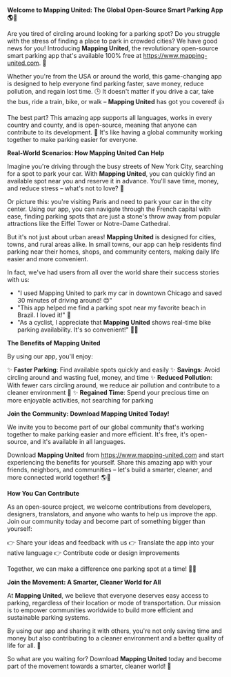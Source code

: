 **Welcome to Mapping United: The Global Open-Source Smart Parking App 🌎🚗**

Are you tired of circling around looking for a parking spot? Do you struggle with the stress of finding a place to park in crowded cities? We have good news for you! Introducing **Mapping United**, the revolutionary open-source smart parking app that's available 100% free at https://www.mapping-united.com. 🎉

Whether you're from the USA or around the world, this game-changing app is designed to help everyone find parking faster, save money, reduce pollution, and regain lost time. 🕒 It doesn't matter if you drive a car, take the bus, ride a train, bike, or walk – **Mapping United** has got you covered! 👍

The best part? This amazing app supports all languages, works in every country and county, and is open-source, meaning that anyone can contribute to its development. 🌟 It's like having a global community working together to make parking easier for everyone.

**Real-World Scenarios: How Mapping United Can Help**

Imagine you're driving through the busy streets of New York City, searching for a spot to park your car. With **Mapping United**, you can quickly find an available spot near you and reserve it in advance. You'll save time, money, and reduce stress – what's not to love? 🙌

Or picture this: you're visiting Paris and need to park your car in the city center. Using our app, you can navigate through the French capital with ease, finding parking spots that are just a stone's throw away from popular attractions like the Eiffel Tower or Notre-Dame Cathedral.

But it's not just about urban areas! **Mapping United** is designed for cities, towns, and rural areas alike. In small towns, our app can help residents find parking near their homes, shops, and community centers, making daily life easier and more convenient.

In fact, we've had users from all over the world share their success stories with us:

* "I used Mapping United to park my car in downtown Chicago and saved 30 minutes of driving around! 😊"
* "This app helped me find a parking spot near my favorite beach in Brazil. I loved it!" 🌴
* "As a cyclist, I appreciate that **Mapping United** shows real-time bike parking availability. It's so convenient!" 🚴‍♂️

**The Benefits of Mapping United**

By using our app, you'll enjoy:

✨ **Faster Parking**: Find available spots quickly and easily
✨ **Savings**: Avoid circling around and wasting fuel, money, and time
✨ **Reduced Pollution**: With fewer cars circling around, we reduce air pollution and contribute to a cleaner environment 🌿
✨ **Regained Time**: Spend your precious time on more enjoyable activities, not searching for parking

**Join the Community: Download Mapping United Today!**

We invite you to become part of our global community that's working together to make parking easier and more efficient. It's free, it's open-source, and it's available in all languages.

Download **Mapping United** from https://www.mapping-united.com and start experiencing the benefits for yourself. Share this amazing app with your friends, neighbors, and communities – let's build a smarter, cleaner, and more connected world together! 🌎💚

**How You Can Contribute**

As an open-source project, we welcome contributions from developers, designers, translators, and anyone who wants to help us improve the app. Join our community today and become part of something bigger than yourself:

👉 Share your ideas and feedback with us
👉 Translate the app into your native language
👉 Contribute code or design improvements

Together, we can make a difference one parking spot at a time! 🚗💪

**Join the Movement: A Smarter, Cleaner World for All**

At **Mapping United**, we believe that everyone deserves easy access to parking, regardless of their location or mode of transportation. Our mission is to empower communities worldwide to build more efficient and sustainable parking systems.

By using our app and sharing it with others, you're not only saving time and money but also contributing to a cleaner environment and a better quality of life for all. 🌟

So what are you waiting for? Download **Mapping United** today and become part of the movement towards a smarter, cleaner world! 🚀